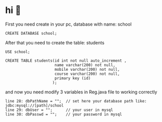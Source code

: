 # hi  :wave:


First you need create in your pc, database with name: school

`CREATE DATABASE school;`

After that you need to create the table: students

`USE school;`

``` 
CREATE TABLE students(id int not null auto_increment ,
                      name varchar(200) not null, 
                      mobile varchar(200) not null, 
                      course varchar(200) not null,
                      primary key (id)
                     );
```

and now you need modify 3 variables in Reg.java file to working correctly

```
line 28: dbPathName = "";  // set here your database path like: jdbc:mysql://[path]/school  
line 29: dbUser = "";      // your user in mysql  
line 30: dbPasswd = "";    // your password in mysql  
```

